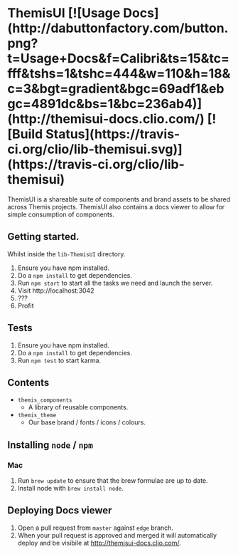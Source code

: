<h1>
  ThemisUI
  [![Usage Docs](http://dabuttonfactory.com/button.png?t=Usage+Docs&f=Calibri&ts=15&tc=fff&tshs=1&tshc=444&w=110&h=18&c=3&bgt=gradient&bgc=69adf1&ebgc=4891dc&bs=1&bc=236ab4)](http://themisui-docs.clio.com/)
  [![Build Status](https://travis-ci.org/clio/lib-themisui.svg)](https://travis-ci.org/clio/lib-themisui)
</h1>

ThemisUI is a shareable suite of components and brand assets to be shared across Themis projects. ThemisUI also contains a docs viewer to allow for simple consumption of components.

## Getting started.

Whilst inside the `lib-ThemisUI` directory.

1. Ensure you have npm installed.
2. Do a `npm install` to get dependencies.
3. Run `npm start` to start all the tasks we need and launch the server.
4. Visit http://localhost:3042
5. ???
6. Profit

## Tests

1. Ensure you have npm installed.
2. Do a `npm install` to get dependencies.
3. Run `npm test` to start karma.

## Contents

- `themis_components`
  - A library of reusable components.
- `themis_theme`
  - Our base brand / fonts / icons / colours.

## Installing `node` / `npm`

### Mac

1. Run `brew update` to ensure that the brew formulae are up to date.
2. Install node with `brew install node`.

## Deploying Docs viewer

1. Open a pull request from `master` against `edge` branch.
2. When your pull request is approved and merged it will automatically deploy and be visibile at http://themisui-docs.clio.com/.
